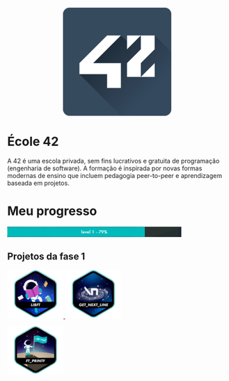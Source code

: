 <p align ="center">
	<img src="images/unnamed.png">
</p>

# École 42

<p>
A 42 é uma escola privada, sem fins lucrativos e gratuita de programação (engenharia de software).
A formação é inspirada por novas formas modernas de ensino que incluem pedagogia peer-to-peer e aprendizagem baseada em projetos.
</p>

# Meu progresso

<img src="images/xp42.png">

## Projetos da fase 1

<p>

<a href="https://github.com/gustavdlima/ecole_42/tree/main/libft">
<img src="images/fase1/libft.png">
</a>

<a href="https://github.com/gustavdlima/ecole_42/tree/main/gnl">
<img src="images/fase1/gnl.png">
</a>

</p>

<p>

<a href="https://github.com/gustavdlima/ecole_42/tree/main/ft_printf">
<img src="images/fase1/ft_printf.png">
</a>

</p>
